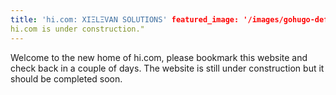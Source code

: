```yaml
---
title: 'hi.com: XIΞLΞVAN SOLUTIONS' featured_image: '/images/gohugo-default-sample-hero-image.jpg' description: "
hi.com is under construction."
---
```


Welcome to the new home of hi.com, please bookmark this website and check back in a couple of days. The website is still
under construction but it should be completed soon.
